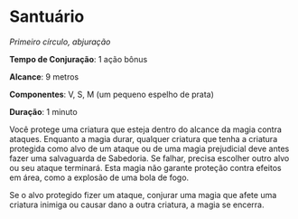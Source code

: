 # Santuário

*Primeiro círculo, abjuração*

**Tempo de Conjuração**: 1 ação bônus

**Alcance**: 9 metros

**Componentes**: V, S, M (um pequeno espelho de prata)

**Duração**: 1 minuto

Você protege uma criatura que esteja dentro do alcance da magia contra ataques. Enquanto a magia durar, qualquer criatura que tenha a criatura protegida como alvo de um ataque ou de uma magia prejudicial deve antes fazer uma salvaguarda de Sabedoria. Se falhar, precisa escolher outro alvo ou seu ataque terminará. Esta magia não garante proteção contra efeitos em área, como a explosão de uma bola de fogo.

Se o alvo protegido fizer um ataque, conjurar uma magia que afete uma criatura inimiga ou causar dano a outra criatura, a magia se encerra.
